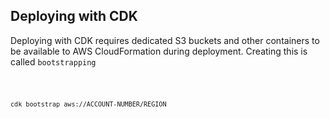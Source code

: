 ## Deploying with CDK
Deploying with CDK requires dedicated S3 buckets and other containers to be available to AWS CloudFormation during deployment. Creating this is called `bootstrapping`

<code>

`cdk bootstrap aws://ACCOUNT-NUMBER/REGION`

</code>

